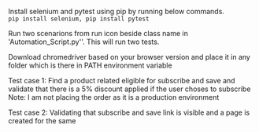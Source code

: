 Install selenium and pytest using pip by running below commands.   
 `pip install selenium,
 pip install pytest`
 
 Run two scenarions from run icon beside class name in 'Automation_Script.py''. This will run two tests.
 
 Download chromedriver based on your browser version and place it in any folder which is there in PATH environment variable
 
Test case 1: Find a product related eligible for subscribe and save and validate that there is a 5% discount applied if the user choses to subscribe
Note: I am not placing the order as it is a production environment

Test case 2: Validating that subscribe and save link is visible and a page is created for the same
